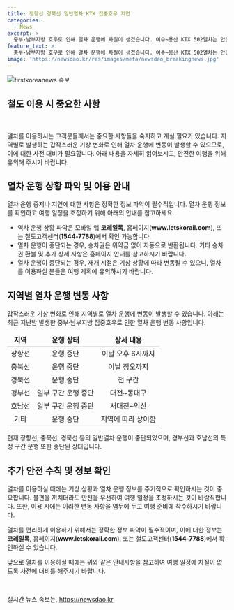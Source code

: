 ```yaml
---
title: 장항선 경북선 일반열차 KTX 집중호우 지연
categories:
  - News
excerpt: >
  중부·남부지방 호우로 인해 열차 운행에 차질이 생겼습니다. 여수~용산 KTX 502열차는 안전 점검 후 270분 지연됐고, 총 40대의 KTX와 16대의 일반열차가 20∼100분 지연됐습니다. 중단된 열차 승차권은 위약금 없이 자동으로 반환되며, 운행 재개는 기상 상황에 따라 변동될 수 있습니다. 여행객은 코레일톡, 홈페이지, 철도고객센터를 통해 열차 운행 상황을 확인할 수 있습니다. (150자)
feature_text: >
  중부·남부지방 호우로 인해 열차 운행에 차질이 생겼습니다. 여수~용산 KTX 502열차는 안전 점검 후 270분 지연됐고, 총 40대의 KTX와 16대의 일반열차가 20∼100분 지연됐습니다. 중단된 열차 승차권은 위약금 없이 자동으로 반환되며, 운행 재개는 기상 상황에 따라 변동될 수 있습니다. 여행객은 코레일톡, 홈페이지, 철도고객센터를 통해 열차 운행 상황을 확인할 수 있습니다. (150자)
image: 'https://newsdao.kr/res/images/meta/newsdao_breakingnews.jpg'
---
```


<p><img src="https://newsdao.kr/res/images/meta/newsdao_breakingnews.jpg" alt="firstkoreanews 속보" /></p>

<h2>철도 이용 시 중요한 사항</h2>

<p data-ke-size="size16">&#160;</p>

<p>열차를 이용하시는 고객분들께서는 중요한 사항들을 숙지하고 계실 필요가 있습니다. 지역별로 발생하는 갑작스러운 기상 변화로 인해 열차 운행에 변동이 발생할 수 있으므로, 이에 대한 사전 대비가 필요합니다. 아래 내용을 자세히 읽어보시고, 안전한 여행을 위해 유의해 주시기 바랍니다.</p>

<h2 data-ke-size="size26">열차 운행 상황 파악 및 이용 안내</h2>

<p>열차 운행 중지나 지연에 대한 사항은 정확한 정보 파악이 필수적입니다. 열차 운행 정보를 확인하고 여행 일정을 조정하기 위해 아래의 안내를 참고하세요.</p>

<ul>
<li>역차 운행 상황 파악은 모바일 앱 <b>코레일톡</b>, 홈페이지(<b>www.letskorail.com</b>), 또는 철도고객센터(<b>1544-7788</b>)에서 확인 가능합니다.</li>
<li>열차 운행이 중단되는 경우, 승차권은 위약금 없이 자동으로 반환됩니다. 기타 승차권 환불 및 추가 상세 사항은 홈페이지 안내를 참고하시기 바랍니다.</li>
<li>열차 운행이 중단되는 경우, 재개 시점은 기상 상황에 따라 변동될 수 있으니, 열차를 이용하실 분들은 여행 계획에 유의하시기 바랍니다.</li>
</ul>

<h2 data-ke-size="size26">지역별 열차 운행 변동 사항</h2>

<p>갑작스러운 기상 변화로 인해 지역별로 열차 운행에 변동이 발생할 수 있습니다. 아래는 최근 지난밤 발생한 중부·남부지방 집중호우로 인한 열차 운행 변동 사항입니다.</p>

<table>
<thead>
<tr>
<td style="text-align: center;"><b>지역</b></td>
<td style="text-align: center;"><b>운행 상태</b></td>
<td style="text-align: center;"><b>상세 내용</b></td>
</tr>
</thead>
<tbody>
<tr>
<td style="text-align: center;">장항선</td>
<td style="text-align: center;">운행 중단</td>
<td style="text-align: center;">이날 오후 6시까지</td>
</tr>
<tr>
<td style="text-align: center;">충북선</td>
<td style="text-align: center;">운행 중단</td>
<td style="text-align: center;">이날 정오까지</td>
</tr>
<tr>
<td style="text-align: center;">경북선</td>
<td style="text-align: center;">운행 중단</td>
<td style="text-align: center;">전 구간</td>
</tr>
<tr>
<td style="text-align: center;">경부선</td>
<td style="text-align: center;">일부 구간 운행 중단</td>
<td style="text-align: center;">대전~동대구</td>
</tr>
<tr>
<td style="text-align: center;">호남선</td>
<td style="text-align: center;">일부 구간 운행 중단</td>
<td style="text-align: center;">서대전~익산</td>
</tr>
<tr>
<td style="text-align: center;">기타</td>
<td style="text-align: center;">운행 중단</td>
<td style="text-align: center;">지역에 따라 상이함</td>
</tr>
</tbody>
</table>

<p>현재 장항선, 충북선, 경북선 등의 일반열차 운행이 중단되었으며, 경부선과 호남선의 특정 구간 운행 또한 중단된 상태입니다.</p>

<h2 data-ke-size="size26">추가 안전 수칙 및 정보 확인</h2>

<p>열차를 이용하실 때에는 기상 상황과 열차 운행 정보를 주기적으로 확인하시는 것이 중요합니다. 불편을 끼치더라도 안전을 우선하여 여행 일정을 조정하시는 것이 바람직합니다. 또한, 이용 시에는 이러한 변동 사항을 염두에 두고 여행 준비에 착수하시기 바랍니다.</p>

<p>열차를 편리하게 이용하기 위해서는 정확한 정보 파악이 필수적이며, 이에 대한 정보는 <b>코레일톡</b>, 홈페이지(<b>www.letskorail.com</b>), 또는 철도고객센터(<b>1544-7788</b>)에서 확인하실 수 있습니다.</p>

<p>앞으로 열차를 이용하실 때에는 위와 같은 안내사항을 참고하여 여행 일정에 차질이 없도록 사전에 대비를 해주시기 바랍니다.</p>

<p data-ke-size="size16">&nbsp;</p>
실시간 뉴스 속보는, <a href="https://newsdao.kr" rel="dofollow">https://newsdao.kr</a>



